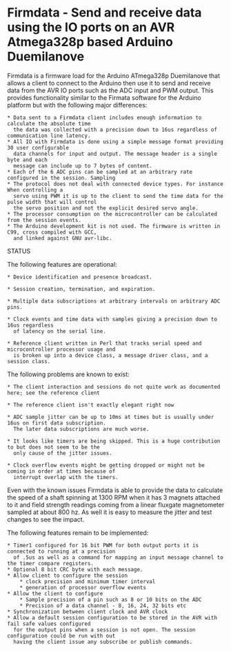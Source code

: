 Firmdata - Send and receive data using the IO ports on an AVR Atmega328p based Arduino Duemilanove
========

Firmdata is a firmware load for the Arduino ATmega328p Duemilanove that allows a client to connect to the Arduino
then use it to send and receive data from the AVR IO ports such as the ADC input and PWM output. This
provides functionality similar to the Firmata software for the Arduino platform but with the following
major differences:

	* Data sent to a Firmdata client includes enough information to calculate the absolute time
	  the data was collected with a precision down to 16us regardless of communication line latency. 
	* All IO with Firmdata is done using a simple message format providing 30 user configurable
	  data channels for input and output. The message header is a single byte and each 
	  message can include up to 7 bytes of content. 
	* Each of the 6 ADC pins can be sampled at an arbitrary rate configured in the session. Sampling 
	* The protocol does not deal with connected device types. For instance When controlling a
	  servo using PWM it is up to the client to send the time data for the pulse width that will control
	  the servo position and not the explicit desired servo angle. 
	* The processor consumption on the microcontroller can be calculated from the session events. 
	* The Arduino development kit is not used. The firmware is written in C99, cross compiled with GCC,
	  and linked against GNU avr-libc.

STATUS

The following features are operational:

	* Device identification and presence broadcast.
	
	* Session creation, termination, and expiration.
	
	* Multiple data subscriptions at arbitrary intervals on arbitrary ADC pins.
	
	* Clock events and time data with samples giving a precision down to 16us regardless
	  of latency on the serial line.
	  
	* Reference client written in Perl that tracks serial speed and microcontroller processor usage and
	  is broken up into a device class, a message driver class, and a session class. 

The following problems are known to exist:

	* The client interaction and sessions do not quite work as documented here; see the reference client
	
	* The reference client isn't exactly elegant right now

	* ADC sample jitter can be up to 10ms at times but is usually under 16us on first data subscription.
	  The later data subscriptions are much worse. 
	  
	* It looks like timers are being skipped. This is a huge contribution to but does not seem to be the 
	  only cause of the jitter issues. 
	  
	* Clock overflow events might be getting dropped or might not be coming in order at times because of 
	  interrupt overlap with the timers. 
	  
Even with the known issues Firmdata is able to provide the data to calculate the speed of a shaft spinning at 
1300 RPM when it has 3 magnets attached to it and field strength readings coming from a linear fluxgate 
magnetometer sampled at about 800 hz. As well it is easy to measure the jitter and test changes to see the impact. 
	  
The following features remain to be implemented:

	* Timer1 configured for 16 bit PWM for both output ports it is connected to running at a precision
	  of .5us as well as a command for mapping an input message channel to the timer compare registers. 
	* Optional 8 bit CRC byte with each message.
	* Allow client to configure the session
	 	* clock precision and minimum timer interval
	 	* generation of processor overflow events
	* Allow the client to configure
		* Sample precision of a pin such as 8 or 10 bits on the ADC
		* Precision of a data channel - 8, 16, 24, 32 bits etc
	* Synchronization between client clock and AVR clock
	* Allow a default session configuration to be stored in the AVR with fail safe values configured
	  for the output pins when a session is not open. The session configuration could be run with out
	  having the client issue any subscribe or publish commands. 
	  	  
